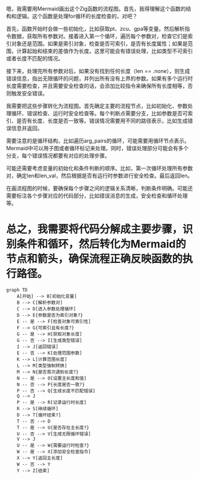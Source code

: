 嗯，我需要用Mermaid画出这个Zig函数的流程图。首先，我得理解这个函数的结构和逻辑。这个函数是处理for循环的长度检查的，对吧？

首先，函数开始时会做一些初始化，比如获取pt、zcu、gpa等变量。然后解析指令数据，获取所有参数对。接着进入第一个循环，遍历每个参数对，检查它们是索引对象还是范围。如果是索引对象，检查是否可索引，是否有长度属性；如果是范围，计算起始和结束的差值作为长度。这里可能会有错误处理，比如类型不可索引或者长度不匹配的情况。

接下来，处理完所有参数对后，如果没有找到任何长度（len == .none），则生成错误信息，指出无限循环的问题，并列出所有没有上界的参数。如果有多个运行时长度需要检查，并且需要安全检查的话，会添加比较指令来确保所有长度相等，否则触发安全错误。

我需要把这些步骤转化为流程图。首先确定主要的流程节点，比如初始化、参数处理循环、错误检查、运行时安全检查等。每个判断点需要分支，比如参数是否可索引、是否有长度、长度是否一致等。错误情况需要用不同的路径表示，比如生成错误信息并返回。

需要注意的是循环结构，比如遍历arg_pairs的循环，可能需要用循环节点表示。Mermaid中可以用子图或者循环标记来处理。同时，错误处理部分可能会有多个分支，每个错误情况都要有对应的处理步骤。

可能还需要考虑变量的初始化和条件判断的顺序。比如，第一次循环处理所有参数对，确定len和len_val，然后根据是否有运行时参数进行安全检查。最后返回len。

在画流程图的时候，要确保每个步骤之间的逻辑关系清晰，判断条件明确。可能还需要标注各个步骤对应的代码部分，比如错误消息的生成，安全检查和循环处理等。

总之，我需要将代码分解成主要步骤，识别条件和循环，然后转化为Mermaid的节点和箭头，确保流程正确反映函数的执行路径。
================================================
```mermaid
graph TD
    A[开始] --> B[初始化变量]
    B --> C[解析参数对]
    C --> D[进入参数处理循环]
    D --> E{参数是否为索引对象?}
    E -- 是 --> F[检查对象可索引性]
    F --> G{可索引且有长度?}
    G -- 是 --> H[获取对象长度]
    G -- 否 --> I[生成类型错误]
    I --> J[返回错误]
    E -- 否 --> K[处理范围参数]
    K --> L[计算范围长度]
    L --> M[类型强制转换]
    M --> N{是否首次遇到长度?}
    N -- 是 --> O[设置主长度和值]
    N -- 否 --> P{长度是否一致?}
    P -- 否 --> Q[生成长度不匹配错误]
    Q --> J
    P -- 是 --> R[记录运行时长度]
    R --> S[继续循环]
    D --> T[循环结束?]
    T -- 否 --> D
    T -- 是 --> U{是否存在主长度?}
    U -- 否 --> V[生成无限循环错误]
    V --> J
    U -- 是 --> W{需要运行时检查?}
    W -- 是 --> X[添加安全检查指令]
    X --> Y[返回主长度]
    W -- 否 --> Y
    Y --> Z[结束]
```